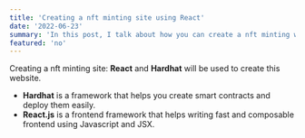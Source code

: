 ```yaml
---
title: 'Creating a nft minting site using React'
date: '2022-06-23'
summary: 'In this post, I talk about how you can create a nft minting website using React and Hardhat.'
featured: 'no'
---
```


Creating a nft minting site: **React** and **Hardhat** will be used to create this website.

- **Hardhat** is a framework that helps you create smart contracts and deploy them easily. 
- **React.js** is a frontend framework that helps writing fast and composable frontend using Javascript and JSX. 